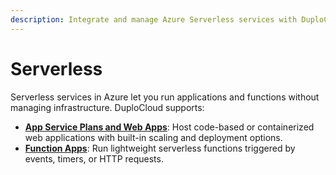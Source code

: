 ```yaml
---
description: Integrate and manage Azure Serverless services with DuploCloud
---
```


# Serverless

Serverless services in Azure let you run applications and functions without managing infrastructure. DuploCloud supports:

* [**App Service Plans and Web Apps**](web-applications/app-service-plans-and-web-apps.md): Host code-based or containerized web applications with built-in scaling and deployment options.
* [**Function Apps**](functions.md): Run lightweight serverless functions triggered by events, timers, or HTTP requests.
